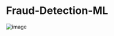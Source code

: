 # Fraud-Detection-ML

![image](https://github.com/user-attachments/assets/3b1fe0c6-2134-4696-bb92-2ac299672509)
